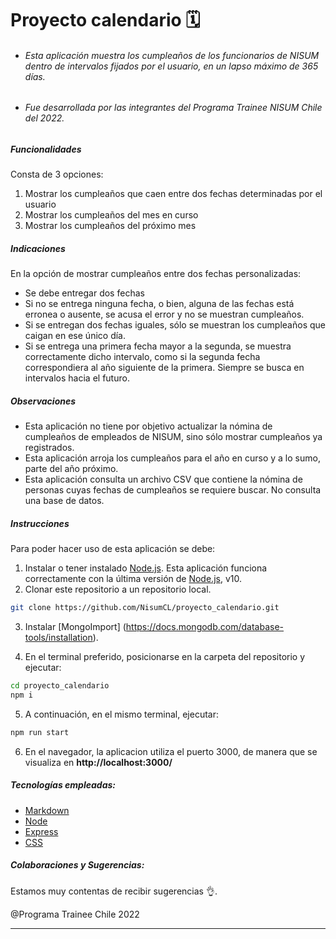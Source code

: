 # **Proyecto calendario 🗓️**

- ###### Esta aplicación muestra los cumpleaños de los funcionarios de NISUM dentro de intervalos fijados por el usuario, en un lapso máximo de 365 días.

- ###### Fue desarrollada por las integrantes del Programa Trainee NISUM Chile del 2022.

##### Funcionalidades

Consta de 3 opciones:

1. Mostrar los cumpleaños que caen entre dos fechas determinadas por el usuario
2. Mostrar los cumpleaños del mes en curso
3. Mostrar los cumpleaños del próximo mes

##### Indicaciones

En la opción de mostrar cumpleaños entre dos fechas personalizadas:

- Se debe entregar dos fechas
- Si no se entrega ninguna fecha, o bien, alguna de las fechas está erronea o ausente, se acusa el error y no se muestran cumpleaños.
- Si se entregan dos fechas iguales, sólo se muestran los cumpleaños que caigan en ese único día.
- Si se entrega una primera fecha mayor a la segunda, se muestra correctamente dicho intervalo, como si la segunda fecha correspondiera al año siguiente de la primera. Siempre se busca en intervalos hacia el futuro.

##### Observaciones

- Esta aplicación no tiene por objetivo actualizar la nómina de cumpleaños de empleados de NISUM, sino sólo mostrar cumpleaños ya registrados.
- Esta aplicación arroja los cumpleaños para el año en curso y a lo sumo, parte del año próximo.
- Esta aplicación consulta un archivo CSV que contiene la nómina de personas cuyas fechas de cumpleaños se requiere buscar. No consulta una base de datos.

##### Instrucciones

Para poder hacer uso de esta aplicación se debe:

1. Instalar o tener instalado [Node.js](https://nodejs.org/). Esta aplicación funciona correctamente con la última versión de [Node.js](https://nodejs.org/), v10.
2. Clonar este repositorio a un repositorio local.

```sh
git clone https://github.com/NisumCL/proyecto_calendario.git
```
3. Instalar [MongoImport] (https://docs.mongodb.com/database-tools/installation). 

4. En el terminal preferido, posicionarse en la carpeta del repositorio y ejecutar:

```sh
cd proyecto_calendario
npm i
```

5. A continuación, en el mismo terminal, ejecutar:

```sh
npm run start
```

6. En el navegador, la aplicacion utiliza el puerto 3000, de manera que se visualiza en **http://localhost:3000/**

##### Tecnologías empleadas:

- [Markdown](https://markdown.es/sintaxis-markdown/)
- [Node](https://nodejs.org/)
- [Express](http://expressjs.com/)
- [CSS](http://www.csszengarden.com/)

##### Colaboraciones y Sugerencias:

Estamos muy contentas de recibir sugerencias 👌.

@Programa Trainee Chile 2022

---
